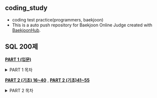 ## coding_study
- coding test practice(programmers, baekjoon)
- This is a auto push repository for Baekjoon Online Judge created with [BaekjoonHub](https://github.com/BaekjoonHub/BaekjoonHub).

## SQL 200제
**[PART 1 (입문)](https://github.com/yunyeong-choi/coding_study/blob/master/SQL_200%EC%A0%9C/PART1_%EC%9E%85%EB%AC%B81_15.sql)**
  <details>
   <summary>PART 1 목차</summary>
 
 > 001.특정열 선택 <br/> 
 > 002. 모든열 출력 <br/> 
 > 003. 칼럼별칭 사용 alias  <br/> 
 > 004. 연결연산자 ||, CONCAT⭐ <br/> 
 > 005. 중복된 테이블 제거하여 선택 DISTINCT <br/> 
 > 006. 데이터 정렬 ORDER BY (실행순서 마지막) <br/> 
 > 007. WHERE절, 숫자 데이터 검색 <br/> 
 > 008. WHERE절, 문자와 날짜 검색 <br/> 
 > 009. 산술연산자 <br/> 
 > 010. 비교연산자 1 ≤  <br/> 
 > 011. 비교연산자 2 BETWEEN AND <br/> 
 > 012. 비교연산자 LIKE <br/> 
 > 013. 비교연산자 IS NULL (연산자로 비교불가)

  </details>

**[PART 2 (기초) 16~40](https://github.com/yunyeong-choi/coding_study/blob/master/SQL_200%EC%A0%9C/PART2_%EA%B8%B0%EC%B4%8816_40.sql)**
, **[PART 2 (기초)41~55](https://github.com/yunyeong-choi/coding_study/blob/master/SQL_200%EC%A0%9C/PART2_%EA%B8%B0%EC%B4%8841_55.sql)**
  <details>
   <summary>PART 2 목차</summary>
 
 > 016.대소문자 변환 UPPER, LOWER, INITCAP <br/> 
 > 017. 문자에서 특정 철자 추출 SUBSTR <br/> 
 > 018. 문자열 길이 출력 LENGTH  <br/> 
 > 019. 문자에서 특정 철자의 위치 출력 INSTR <br/> 
 > 020. 특정 철자를 다른 철자로 변경 REPLACE,REGEXP_REPLACE <br/> 
 > 021. 특정 철자를 N개 만큼 채우기 LPAD, RPAD <br/> 
 > 022. ⭐특정 철자 잘라내기 TRIM <br/> 
 > 023. 반올림 ROUND <br/> 
 > 024. 숫자 버리고 출력 TRUNC <br/> 
 > 025. 나눈 나머지 값 출력 MOD <br/> 
 > 026. ⭐날짜 간 개월수 출력 MONTHS_BETWEEN <br/> 
 > 027. ⭐개월수 더한 날짜 출력 ADD_MONTHS <br/> 
 > 028. ⭐ 특정 날짜 뒤에 오는 요일 날짜 출력  NEXT_DAY <br/> 
 > 029. ⭐특정 날짜가 있는 달의 마지막 날짜 출력 LAST_DAY  <br/>
 > 030. 문자형으로 데이터 형태 변환 TO_CHAR <br/>
 > 031. 날짜형으로 데이터 형태 변환 TO_DATE <br/>
 > 032. 암시적 형변환 <br/>
 > 033.⭐null값 대신 다른 데이터 출력 NVL, NVL2 <br/>
 > 034.⭐IF문, DECODE (MYSQL : CASE WHEN ELSE) <br/>
 > 035.⭐IF문 구현 CASE WHEN <br/>
 > 036. 최대값 MAX <br/>
 > 037. 최소값 MIN <br/>
 > 038. 평균값 AVG <br/> 
 > 039. 총합계 출력 SUM <br/>
 > 040. 개수 출력 COUNT <br/>
 > 041. 순위출력 RANK  1,1,2 <br/>
 > 042. 순위출력 DENSE_RANK 1,1,3 <br/>
 > 043. 등급출력 NTILE() <br/>
 > 044. 등급의 비율 출력 CUM_DIST() <br/>
 > 045.⭐ 데이터 가로출력 GROUP_CONCAT() GROUP BY <br/>
 > 046. 바로 전행과 다음행 출력 LAG(), LEAD() <br/>
 > 047. ⭐칼럼을 행ROW로 출력 O :DECODE, MY : 조건문 <br/>
 > 048. 칼럼을 행ROW으로 출력 PIVOT (ORACLE) <br/>
 > 049. 행을 칼럼으로 출력 UNPIVOT (ORACLE) <br/>
 > 050. 누적 데이터 출력 SUM() OVER() <br/>
 > 051. 비율출력 RATIO_TO_REPORT (ORACLE) <br/>
 > 052.⭐ 아래에 집계결과 출력 ROLLUP <br/>
 > 053. ⭐ 위쪽에 집계결과 출력 CUBE <br/>
 > 054. 집계결과 출력 GROUPING SETS (ORACLE) <br/>
 > 055. 출력행마다 넘버링하기 ROW_NUMBER() OVER(ORDER BY)
 
  </details>
